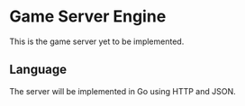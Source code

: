 Game Server Engine
==============

This is the game server yet to be implemented.

Language
--------------

The server will be implemented in Go using HTTP and JSON.
